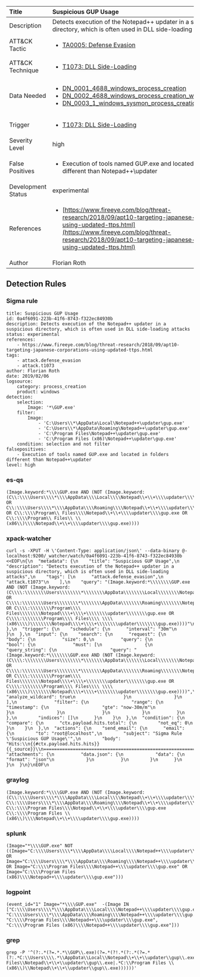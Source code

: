 | Title                | Suspicious GUP Usage                                                                                                                                                 |
|:---------------------|:------------------------------------------------------------------------------------------------------------------------------------------------------------|
| Description          | Detects execution of the Notepad++ updater in a suspicious directory, which is often used in DLL side-loading attacks                                                                                                                                           |
| ATT&amp;CK Tactic    |  <ul><li>[TA0005: Defense Evasion](https://attack.mitre.org/tactics/TA0005)</li></ul>  |
| ATT&amp;CK Technique | <ul><li>[T1073: DLL Side-Loading](https://attack.mitre.org/techniques/T1073)</li></ul>  |
| Data Needed          | <ul><li>[DN_0001_4688_windows_process_creation](../Data_Needed/DN_0001_4688_windows_process_creation.md)</li><li>[DN_0002_4688_windows_process_creation_with_commandline](../Data_Needed/DN_0002_4688_windows_process_creation_with_commandline.md)</li><li>[DN_0003_1_windows_sysmon_process_creation](../Data_Needed/DN_0003_1_windows_sysmon_process_creation.md)</li></ul>  |
| Trigger              | <ul><li>[T1073: DLL Side-Loading](../Triggers/T1073.md)</li></ul>  |
| Severity Level       | high |
| False Positives      | <ul><li>Execution of tools named GUP.exe and located in folders different than Notepad++\updater</li></ul>  |
| Development Status   | experimental |
| References           | <ul><li>[https://www.fireeye.com/blog/threat-research/2018/09/apt10-targeting-japanese-corporations-using-updated-ttps.html](https://www.fireeye.com/blog/threat-research/2018/09/apt10-targeting-japanese-corporations-using-updated-ttps.html)</li></ul>  |
| Author               | Florian Roth |


## Detection Rules

### Sigma rule

```
title: Suspicious GUP Usage
id: 0a4f6091-223b-41f6-8743-f322ec84930b
description: Detects execution of the Notepad++ updater in a suspicious directory, which is often used in DLL side-loading attacks
status: experimental
references:
    - https://www.fireeye.com/blog/threat-research/2018/09/apt10-targeting-japanese-corporations-using-updated-ttps.html
tags:
    - attack.defense_evasion
    - attack.t1073
author: Florian Roth
date: 2019/02/06
logsource:
    category: process_creation
    product: windows
detection:
    selection:
        Image: '*\GUP.exe'
    filter:
        Image:
            - 'C:\Users\\*\AppData\Local\Notepad++\updater\gup.exe'
            - 'C:\Users\\*\AppData\Roaming\Notepad++\updater\gup.exe'
            - 'C:\Program Files\Notepad++\updater\gup.exe'
            - 'C:\Program Files (x86)\Notepad++\updater\gup.exe'
    condition: selection and not filter
falsepositives:
    - Execution of tools named GUP.exe and located in folders different than Notepad++\updater
level: high

```





### es-qs
    
```
(Image.keyword:*\\\\GUP.exe AND (NOT (Image.keyword:(C\\:\\\\Users\\\\*\\\\AppData\\\\Local\\\\Notepad\\+\\+\\\\updater\\\\gup.exe OR C\\:\\\\Users\\\\*\\\\AppData\\\\Roaming\\\\Notepad\\+\\+\\\\updater\\\\gup.exe OR C\\:\\\\Program\\ Files\\\\Notepad\\+\\+\\\\updater\\\\gup.exe OR C\\:\\\\Program\\ Files\\ \\(x86\\)\\\\Notepad\\+\\+\\\\updater\\\\gup.exe))))
```


### xpack-watcher
    
```
curl -s -XPUT -H \'Content-Type: application/json\' --data-binary @- localhost:9200/_watcher/watch/0a4f6091-223b-41f6-8743-f322ec84930b <<EOF\n{\n  "metadata": {\n    "title": "Suspicious GUP Usage",\n    "description": "Detects execution of the Notepad++ updater in a suspicious directory, which is often used in DLL side-loading attacks",\n    "tags": [\n      "attack.defense_evasion",\n      "attack.t1073"\n    ],\n    "query": "(Image.keyword:*\\\\\\\\GUP.exe AND (NOT (Image.keyword:(C\\\\:\\\\\\\\Users\\\\\\\\*\\\\\\\\AppData\\\\\\\\Local\\\\\\\\Notepad\\\\+\\\\+\\\\\\\\updater\\\\\\\\gup.exe OR C\\\\:\\\\\\\\Users\\\\\\\\*\\\\\\\\AppData\\\\\\\\Roaming\\\\\\\\Notepad\\\\+\\\\+\\\\\\\\updater\\\\\\\\gup.exe OR C\\\\:\\\\\\\\Program\\\\ Files\\\\\\\\Notepad\\\\+\\\\+\\\\\\\\updater\\\\\\\\gup.exe OR C\\\\:\\\\\\\\Program\\\\ Files\\\\ \\\\(x86\\\\)\\\\\\\\Notepad\\\\+\\\\+\\\\\\\\updater\\\\\\\\gup.exe))))"\n  },\n  "trigger": {\n    "schedule": {\n      "interval": "30m"\n    }\n  },\n  "input": {\n    "search": {\n      "request": {\n        "body": {\n          "size": 0,\n          "query": {\n            "bool": {\n              "must": [\n                {\n                  "query_string": {\n                    "query": "(Image.keyword:*\\\\\\\\GUP.exe AND (NOT (Image.keyword:(C\\\\:\\\\\\\\Users\\\\\\\\*\\\\\\\\AppData\\\\\\\\Local\\\\\\\\Notepad\\\\+\\\\+\\\\\\\\updater\\\\\\\\gup.exe OR C\\\\:\\\\\\\\Users\\\\\\\\*\\\\\\\\AppData\\\\\\\\Roaming\\\\\\\\Notepad\\\\+\\\\+\\\\\\\\updater\\\\\\\\gup.exe OR C\\\\:\\\\\\\\Program\\\\ Files\\\\\\\\Notepad\\\\+\\\\+\\\\\\\\updater\\\\\\\\gup.exe OR C\\\\:\\\\\\\\Program\\\\ Files\\\\ \\\\(x86\\\\)\\\\\\\\Notepad\\\\+\\\\+\\\\\\\\updater\\\\\\\\gup.exe))))",\n                    "analyze_wildcard": true\n                  }\n                }\n              ],\n              "filter": {\n                "range": {\n                  "timestamp": {\n                    "gte": "now-30m/m"\n                  }\n                }\n              }\n            }\n          }\n        },\n        "indices": []\n      }\n    }\n  },\n  "condition": {\n    "compare": {\n      "ctx.payload.hits.total": {\n        "not_eq": 0\n      }\n    }\n  },\n  "actions": {\n    "send_email": {\n      "email": {\n        "to": "root@localhost",\n        "subject": "Sigma Rule \'Suspicious GUP Usage\'",\n        "body": "Hits:\\n{{#ctx.payload.hits.hits}}{{_source}}\\n================================================================================\\n{{/ctx.payload.hits.hits}}",\n        "attachments": {\n          "data.json": {\n            "data": {\n              "format": "json"\n            }\n          }\n        }\n      }\n    }\n  }\n}\nEOF\n
```


### graylog
    
```
(Image.keyword:*\\\\GUP.exe AND (NOT (Image.keyword:(C\\:\\\\Users\\\\*\\\\AppData\\\\Local\\\\Notepad\\+\\+\\\\updater\\\\gup.exe C\\:\\\\Users\\\\*\\\\AppData\\\\Roaming\\\\Notepad\\+\\+\\\\updater\\\\gup.exe C\\:\\\\Program Files\\\\Notepad\\+\\+\\\\updater\\\\gup.exe C\\:\\\\Program Files \\(x86\\)\\\\Notepad\\+\\+\\\\updater\\\\gup.exe))))
```


### splunk
    
```
(Image="*\\\\GUP.exe" NOT ((Image="C:\\\\Users\\\\*\\\\AppData\\\\Local\\\\Notepad++\\\\updater\\\\gup.exe" OR Image="C:\\\\Users\\\\*\\\\AppData\\\\Roaming\\\\Notepad++\\\\updater\\\\gup.exe" OR Image="C:\\\\Program Files\\\\Notepad++\\\\updater\\\\gup.exe" OR Image="C:\\\\Program Files (x86)\\\\Notepad++\\\\updater\\\\gup.exe")))
```


### logpoint
    
```
(event_id="1" Image="*\\\\GUP.exe"  -(Image IN ["C:\\\\Users\\\\*\\\\AppData\\\\Local\\\\Notepad++\\\\updater\\\\gup.exe", "C:\\\\Users\\\\*\\\\AppData\\\\Roaming\\\\Notepad++\\\\updater\\\\gup.exe", "C:\\\\Program Files\\\\Notepad++\\\\updater\\\\gup.exe", "C:\\\\Program Files (x86)\\\\Notepad++\\\\updater\\\\gup.exe"]))
```


### grep
    
```
grep -P '^(?:.*(?=.*.*\\GUP\\.exe)(?=.*(?!.*(?:.*(?=.*(?:.*C:\\Users\\\\.*\\AppData\\Local\\Notepad\\+\\+\\updater\\gup\\.exe|.*C:\\Users\\\\.*\\AppData\\Roaming\\Notepad\\+\\+\\updater\\gup\\.exe|.*C:\\Program Files\\Notepad\\+\\+\\updater\\gup\\.exe|.*C:\\Program Files \\(x86\\)\\Notepad\\+\\+\\updater\\gup\\.exe))))))'
```




